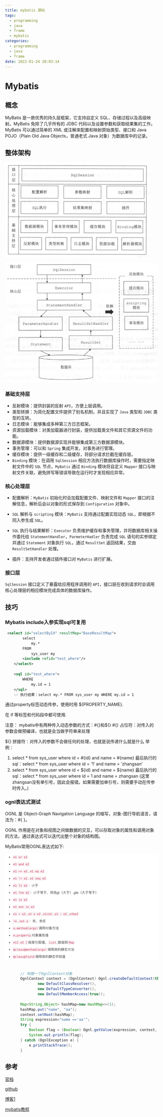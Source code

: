 ```yaml
---
title: mybatis 源码
tags:
  - programming
  - java
  - frame
  - mybatis
categories:
  - programming
  - java
  - frame
date: 2022-01-24 20:03:14
---
```


# Mybatis

## 概念

MyBatis 是一款优秀的持久层框架，它支持自定义 SQL、存储过程以及高级映射。MyBatis 免除了几乎所有的 JDBC 代码以及设置参数和获取结果集的工作。MyBatis 可以通过简单的 XML 或注解来配置和映射原始类型、接口和 Java POJO（Plain Old Java Objects，普通老式 Java 对象）为数据库中的记录。

## 整体架构

![MyBatis整体架构](mybatis/MyBatis整体架构.png)



![MyBatis SQL 执行过程](mybatis/MyBatis执行过程-16430281138273.png)

### 基础支持层

- 反射模块：提供封装的反射 `API`，方便上层调用。
- 类型转换：为简化配置文件提供了别名机制，并且实现了 `Java` 类型和 `JDBC` 类型的互转。
- 日志模块：能够集成多种第三方日志框架。
- 资源加载模块：对类加载器进行封装，提供加载类文件和其它资源文件的功能。
- 数据源模块：提供数据源实现并能够集成第三方数据源模块。
- 事务管理：可以和 `Spring` 集成开发，对事务进行管理。
- 缓存模块：提供一级缓存和二级缓存，将部分请求拦截在缓存层。
- `Binding` 模块：在调用 `SqlSession` 相应方法执行数据库操作时，需要指定映射文件中的 `SQL` 节点，`MyBatis` 通过 `Binding` 模块将自定义 `Mapper` 接口与映射文件关联，避免拼写等错误导致在运行时才发现相应异常。

### 核心处理层

- 配置解析：`MyBatis` 初始化时会加载配置文件、映射文件和 `Mapper` 接口的注解信息，解析后会以对象的形式保存到 `Configuration` 对象中。
- `SQL` 解析与 `scripting` 模块：`MyBatis` 支持通过配置实现动态 `SQL`，即根据不同入参生成 `SQL`。
- `SQL` 执行与结果解析：`Executor` 负责维护缓存和事务管理，并将数据库相关操作委托给 `StatementHandler`，`ParmeterHadler` 负责完成 `SQL` 语句的实参绑定并通过 `Statement` 对象执行 `SQL`，通过 `ResultSet` 返回结果，交由 `ResultSetHandler` 处理。



- 插件：支持开发者通过插件接口对 `MyBatis` 进行扩展。

### 接口层

`SqlSession` 接口定义了暴露给应用程序调用的 `API`，接口层在收到请求时会调用核心处理层的相应模块完成具体的数据库操作。



## 技巧

### Mybatis include入参实现sql可复用

```xml
 <select id="selectById" resultMap="BaseResultMap">
        select
            my.*
        FROM
            sys_user my
        <include refid="test_where"/>
    </select>

    <sql id="test_where">
        WHERE
            my.id = 1
    </sql>
    -- 执行结果：select my.* FROM sys_user my WHERE my.id = 1
```

通过property标签动态传参，使用时用 ${PROPERTY_NAME}.

在 if 等标签和代码段中都可使用.

注意：
mybatis中有两种传入动态参数的方式：#{}和${}
#{} 占位符：对传入的参数会做预编译，也就是会当做字符串来处理

${} 拼接符：对传入的参数不会做任何的处理，也就是说传递什么就是什么
举例：

1. select * from sys_user where id = #{id} and name = #{name}
最后执行的sql：select * from sys_user where id = ‘1’ and name = ‘zhangsan’
2. select * from sys_user where id = ${id} and name = ${name}
最后执行的sql：select * from sys_user where id = 1 and name = zhangsan (这里zhangsan没有单引号，因此会报错。如果需要加单引号，则需要手动在传参时传入。)

### ognl表达式测试

OGNL 是 Object-Graph Navigation Language 的缩写，对象-图行导航语言，语法为：#{ }。

OGNL 作用是在对象和视图之间做数据的交互，可以存取对象的属性和调用对象的方法，通过表达式可以迭代出整个对象的结构图。

MyBatis常用OGNL表达式如下:

![img](mybatis/12518786-ae0c-4aa9-8ce2-32b72b50b584.png)

```java

       // 构建一个OgnlContext对象
       OgnlContext context = (OgnlContext) Ognl.createDefaultContext(this,
               new DefaultClassResolver(),
               new DefaultTypeConverter(),
               new DefaultMemberAccess(true));

       Map<String,Object> hashMap=new HashMap<>(1);
       hashMap.put("name", "aa");
       context.setRoot(hashMap);
       String expression="name =='aa'";
       try {
           Boolean flag = (Boolean) Ognl.getValue(expression, context, context.getRoot());
           System.out.println(flag);
       } catch (OgnlException e) {
           e.printStackTrace();
       }


```



## 参考

[官档](https://mybatis.org/mybatis-3/zh/getting-started.html)

[github](https://github.com/mybatis/mybatis-3)

[博客1](https://www.cnblogs.com/homejim/)

[mybatis教程](https://blog.51cto.com/legend2011/category5.html)
